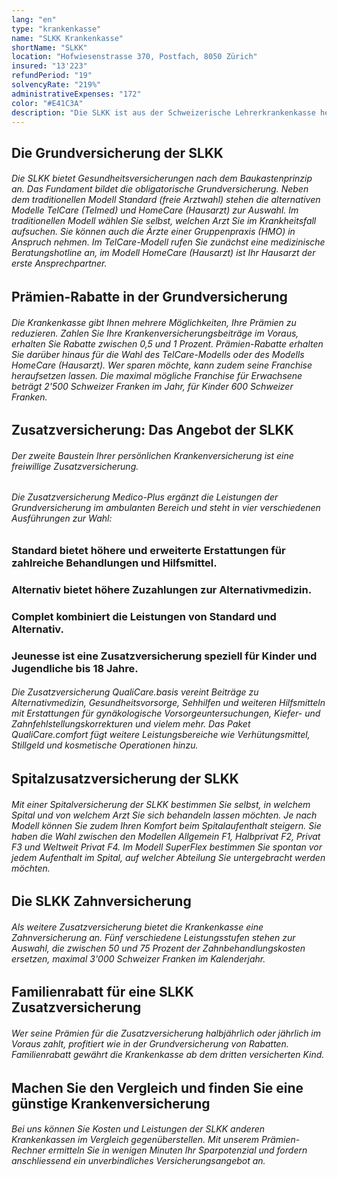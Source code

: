 ```yaml
---
lang: "en"
type: "krankenkasse"
name: "SLKK Krankenkasse"
shortName: "SLKK"
location: "Hofwiesenstrasse 370, Postfach, 8050 Zürich"
insured: "13'223"
refundPeriod: "19"
solvencyRate: "219%"
administrativeExpenses: "172"
color: "#E41C3A"
description: "Die SLKK ist aus der Schweizerische Lehrerkrankenkasse hervorgegangen. Das Unternehmen bewirbt sich selbst als 'die vernünftige Krankenkasse' und möchte bedarfsgerechte Versicherungslösungen bieten. Der Hauptsitz der Krankenversicherung befindet sich in Zürich, im Jahr 2018 hatten rund 21'1000 Versicherungsnehmer eine Grundversicherung bei ihr abgeschlossen. Ob sich ein Wechsel zur Krankenkasse lohnt, zeigt unser Vergleich."
---
```


## Die Grundversicherung der SLKK

###### Die SLKK bietet Gesundheitsversicherungen nach dem Baukastenprinzip an. Das Fundament bildet die obligatorische Grundversicherung. Neben dem traditionellen Modell Standard (freie Arztwahl) stehen die alternativen Modelle TelCare (Telmed) und HomeCare (Hausarzt) zur Auswahl. Im traditionellen Modell wählen Sie selbst, welchen Arzt Sie im Krankheitsfall aufsuchen. Sie können auch die Ärzte einer Gruppenpraxis (HMO) in Anspruch nehmen. Im TelCare-Modell rufen Sie zunächst eine medizinische Beratungshotline an, im Modell HomeCare (Hausarzt) ist Ihr Hausarzt der erste Ansprechpartner.

## Prämien-Rabatte in der Grundversicherung

###### Die Krankenkasse gibt Ihnen mehrere Möglichkeiten, Ihre Prämien zu reduzieren. Zahlen Sie Ihre Krankenversicherungsbeiträge im Voraus, erhalten Sie Rabatte zwischen 0,5 und 1 Prozent. Prämien-Rabatte erhalten Sie darüber hinaus für die Wahl des TelCare-Modells oder des Modells HomeCare (Hausarzt). Wer sparen möchte, kann zudem seine Franchise heraufsetzen lassen. Die maximal mögliche Franchise für Erwachsene beträgt 2'500 Schweizer Franken im Jahr, für Kinder 600 Schweizer Franken.

## Zusatzversicherung: Das Angebot der SLKK

###### Der zweite Baustein Ihrer persönlichen Krankenversicherung ist eine freiwillige Zusatzversicherung.

###### Die Zusatzversicherung Medico-Plus ergänzt die Leistungen der Grundversicherung im ambulanten Bereich und steht in vier verschiedenen Ausführungen zur Wahl:

### Standard bietet höhere und erweiterte Erstattungen für zahlreiche Behandlungen und Hilfsmittel.

### Alternativ bietet höhere Zuzahlungen zur Alternativmedizin.

### Complet kombiniert die Leistungen von Standard und Alternativ.

### Jeunesse ist eine Zusatzversicherung speziell für Kinder und Jugendliche bis 18 Jahre.

###### Die Zusatzversicherung QualiCare.basis vereint Beiträge zu Alternativmedizin, Gesundheitsvorsorge, Sehhilfen und weiteren Hilfsmitteln mit Erstattungen für gynäkologische Vorsorgeuntersuchungen, Kiefer- und Zahnfehlstellungskorrekturen und vielem mehr. Das Paket QualiCare.comfort fügt weitere Leistungsbereiche wie Verhütungsmittel, Stillgeld und kosmetische Operationen hinzu.

## Spitalzusatzversicherung der SLKK

###### Mit einer Spitalversicherung der SLKK bestimmen Sie selbst, in welchem Spital und von welchem Arzt Sie sich behandeln lassen möchten. Je nach Modell können Sie zudem Ihren Komfort beim Spitalaufenthalt steigern. Sie haben die Wahl zwischen den Modellen Allgemein F1, Halbprivat F2, Privat F3 und Weltweit Privat F4. Im Modell SuperFlex bestimmen Sie spontan vor jedem Aufenthalt im Spital, auf welcher Abteilung Sie untergebracht werden möchten.

## Die SLKK Zahnversicherung

###### Als weitere Zusatzversicherung bietet die Krankenkasse eine Zahnversicherung an. Fünf verschiedene Leistungsstufen stehen zur Auswahl, die zwischen 50 und 75 Prozent der Zahnbehandlungskosten ersetzen, maximal 3'000 Schweizer Franken im Kalenderjahr.

## Familienrabatt für eine SLKK Zusatzversicherung

###### Wer seine Prämien für die Zusatzversicherung halbjährlich oder jährlich im Voraus zahlt, profitiert wie in der Grundversicherung von Rabatten. Familienrabatt gewährt die Krankenkasse ab dem dritten versicherten Kind.

## Machen Sie den Vergleich und finden Sie eine günstige Krankenversicherung

###### Bei uns können Sie Kosten und Leistungen der SLKK anderen Krankenkassen im Vergleich gegenüberstellen. Mit unserem Prämien-Rechner ermitteln Sie in wenigen Minuten Ihr Sparpotenzial und fordern anschliessend ein unverbindliches Versicherungsangebot an.
